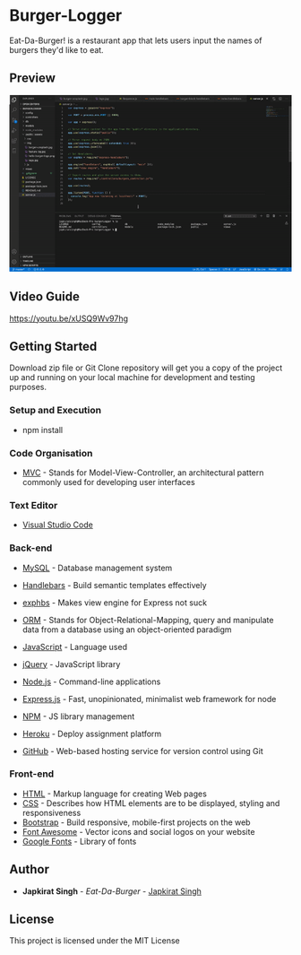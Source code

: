 # Burger-Logger

Eat-Da-Burger! is a restaurant app that lets users input the names of burgers they'd like to eat.

## Preview

![Burger-loggerGIF](./usage.gif)

## Video Guide

https://youtu.be/xUSQ9Wv97hg

## Getting Started

Download zip file or Git Clone repository will get you a copy of the project up and running on your local machine for development and testing purposes.

### Setup and Execution

- npm install

### Code Organisation

- [MVC](https://en.wikipedia.org/wiki/Model%E2%80%93view%E2%80%93controller) - Stands for Model-View-Controller, an architectural pattern commonly used for developing user interfaces

### Text Editor

- [Visual Studio Code](https://code.visualstudio.com/)

### Back-end

- [MySQL](https://www.mysql.com/) - Database management system

- [Handlebars](https://handlebarsjs.com/) - Build semantic templates effectively
- [exphbs](https://www.npmjs.com/package/express-handlebars) - Makes view engine for Express not suck
- [ORM](https://en.wikipedia.org/wiki/Object-relational_mapping) - Stands for Object-Relational-Mapping, query and manipulate data from a database using an object-oriented paradigm
- [JavaScript](http://www.dropwizard.io/1.0.2/docs/) - Language used
- [jQuery](https://jquery.com/) - JavaScript library
- [Node.js](https://nodejs.org/en/) - Command-line applications
- [Express.js](https://www.npmjs.com/package/express) - Fast, unopinionated, minimalist web framework for node
- [NPM](https://www.npmjs.com/) - JS library management
- [Heroku](https://www.heroku.com/) - Deploy assignment platform
- [GitHub](https://www.github.com/) - Web-based hosting service for version control using Git

### Front-end

- [HTML](https://www.w3schools.com/html/html_intro.asp) - Markup language for creating Web pages
- [CSS](https://www.w3schools.com/css/css_intro.asp) - Describes how HTML elements are to be displayed, styling and responsiveness
- [Bootstrap](https://getbootstrap.com/) - Build responsive, mobile-first projects on the web
- [Font Awesome](https://fontawesome.com/) - Vector icons and social logos on your website
- [Google Fonts](https://fonts.google.com/) - Library of fonts

## Author

- **Japkirat Singh** - _Eat-Da-Burger_ - [Japkirat Singh](https://github.com/JAPKIRAT96/burgerLogger.git)

## License

This project is licensed under the MIT License
